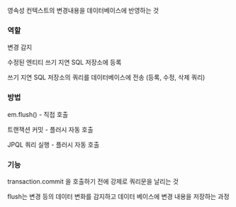 영속성 컨텍스트의 변경내용을 데이터베이스에 반영하는 것

### 역할

변경 감지 

수정된 엔티티 쓰기 지연 SQL 저장소에 등록 

쓰기 지연 SQL 저장소의 쿼리를 데이터베이스에 전송 (등록, 수정, 삭제 쿼리)

### 방법

em.flush() - 직접 호출 

트랜잭션 커밋 - 플러시 자동 호출 

JPQL 쿼리 실행 - 플러시 자동 호출

### 기능

transaction.commit 을 호출하기 전에 강제로 쿼리문을 날리는 것 

flush는 변경 등의 데이터 변화를 감지하고 데이터 베이스에 변경 내용을 저장하는 과정 
